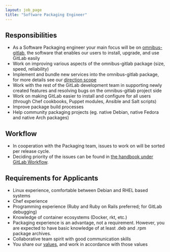 ```yaml
---
layout: job_page
title: "Software Packaging Engineer"
---
```


## Responsibilities

* As a Software Packaging engineer your main focus will be on [omnibus-gitlab][], the software that enables our users to install, upgrade, and use GitLab easily
* Work on improving various aspects of the omnibus-gitlab package (size, speed, reliability)
* Implement and bundle new services into the omnibus-gitlab package, for more details see our [direction scope][]
* Work with the rest of the GitLab development team in supporting newly created features and resolving bugs on the omnibus-gitlab project side
* Work on making GitLab easier to install and configure for all users (through Chef cookbooks, Puppet modules, Ansible and Salt scripts)
* Improve package build processes
* Help community packaging projects (eg. native Debian, native Fedora and native Arch packages)

## Workflow

* In cooperation with the Packaging team, issues to work on will be sorted per release cycle.
* Deciding priority of the issues can be found in [the handbook under GitLab Workflow](https://about.gitlab.com/handbook/#prioritize).

## Requirements for Applicants

* Linux experience, comfortable between Debian and RHEL based systems
* Chef experience
* Programming experience (Ruby and Ruby on Rails preferred; for GitLab debugging)
* Knowledge of container ecosystems (Docker, rkt, etc.)
* Packaging experience is an advantage, not a requirement. However, you are
  expected to have basic knowledge of at least .deb and .rpm package archives.
* Collaborative team spirit with good communication skills
* You share our [values](/handbook/#values), and work in accordance with those values

[omnibus-gitlab]: https://gitlab.com/gitlab-org/omnibus-gitlab
[direction scope]: https://about.gitlab.com/direction/#scope-a-namescopea
